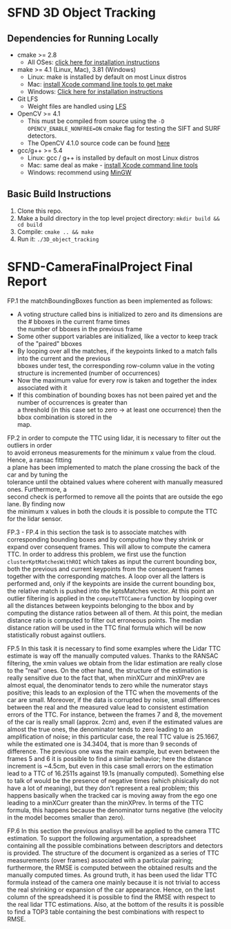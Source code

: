 # SFND 3D Object Tracking



## Dependencies for Running Locally
* cmake >= 2.8
  * All OSes: [click here for installation instructions](https://cmake.org/install/)
* make >= 4.1 (Linux, Mac), 3.81 (Windows)
  * Linux: make is installed by default on most Linux distros
  * Mac: [install Xcode command line tools to get make](https://developer.apple.com/xcode/features/)
  * Windows: [Click here for installation instructions](http://gnuwin32.sourceforge.net/packages/make.htm)
* Git LFS
  * Weight files are handled using [LFS](https://git-lfs.github.com/)
* OpenCV >= 4.1
  * This must be compiled from source using the `-D OPENCV_ENABLE_NONFREE=ON` cmake flag for testing the SIFT and SURF detectors.
  * The OpenCV 4.1.0 source code can be found [here](https://github.com/opencv/opencv/tree/4.1.0)
* gcc/g++ >= 5.4
  * Linux: gcc / g++ is installed by default on most Linux distros
  * Mac: same deal as make - [install Xcode command line tools](https://developer.apple.com/xcode/features/)
  * Windows: recommend using [MinGW](http://www.mingw.org/)

## Basic Build Instructions

1. Clone this repo.
2. Make a build directory in the top level project directory: `mkdir build && cd build`
3. Compile: `cmake .. && make`
4. Run it: `./3D_object_tracking`

# SFND-CameraFinalProject Final Report

FP.1 the matchBoundingBoxes function as been implemented as follows:  
- A voting structure called bins is initialized to zero and its dimensions are the # bboxes in the current frame times  
  the number of bboxes in the previous frame
- Some other support variables are initialized, like a vector to keep track of the "paired" bboxes  
- By looping over all the matches, if the keypoints linked to a match falls into the current and the previous  
  bboxes under test, the corresponding row-column value in the voting structure is incremented (number of occurrences)
- Now the maximum value for every row is taken and together the index associated with it  
- If this combination of bounding boxes has not been paired yet and the number of occurrences is greater than  
  a threshold (in this case set to zero -> at least one occurrence) then the bbox combination is stored in the  
  map.  

FP.2 in order to compute the TTC using lidar, it is necessary to filter out the outliers in order  
  to avoid erroneus measurements for the minimum x value from the cloud. Hence, a ransac fitting  
  a plane has been implemented to match the plane crossing the back of the car and by tuning the  
  tolerance until the obtained values where coherent with manually measured ones. Furthermore, a  
  second check is performed to remove all the points that are outside the ego lane. By finding now  
  the minimum x values in both the clouds it is possible to compute the TTC for the lidar sensor.
  
FP.3 - FP.4 in this section the task is to associate matches with corresponding bounding boxes and by computing how they shrink or expand over consequent frames. This will allow to compute the camera TTC. In order to address this problem, we first use the function `clusterKptMatchesWithROI` which takes as input the current bounding box, both the previous and current keypoints from the consequent frames together with the corresponding matches. A loop over all the latters is performed and, only if the keypoints are inside the current bounding box, the relative match is pushed into the kptsMatches vector. At this point an outlier filtering is applied in the `computeTTCCamera` function by looping over all the distances between keypoints belonging to the bbox and by computing the distance ratios between all of them. At this point, the median distance ratio is computed to filter out erroneous points. The median distance ration will be used in the TTC final formula which will be now statistically robust against outliers.

FP.5 In this task it is necessary to find some examples where the Lidar TTC estimate is way off the manually computed values. Thanks to the RANSAC filtering, the xmin values we obtain from the lidar estimation are really close to the "real" ones. On the other hand, the structure of the estimation is really sensitive due to the fact that, when minXCurr and minXPrev are almost equal, the denominator tends to zero while the numerator stays positive; this leads to an explosion of the TTC when the movements of the car are small. Moreover, if the data is corrupted by noise, small differences between the real and the measured value lead to consistent estimation errors of the TTC. For instance, between the frames 7 and 8, the movement of the car is really small (approx. 2cm) and, even if the estimated values are almost the true ones, the denominator tends to zero leading to an amplification of noise; in this particular case, the real TTC value is 25.1667, while the estimated one is 34.3404, that is more than 9 seconds of difference. The previous one was the main example, but even between the frames 5 and 6 it is possible to find a similar behavior; here the distance increment is ~4.5cm, but even in this case small errors on the estimation lead to a TTC of 16.2511s against 19.1s (manually computed). Something else to talk of would be the presence of negative times (which phisically do not have a lot of meaning), but they don't represent a real problem; this happens basically when the tracked car is moving away from the ego one leading to a minXCurr greater than the minXPrev. In terms of the TTC formula, this happens because the denominator turns negative (the velocity in the model becomes smaller than zero).  

FP.6  In this section the previous analisys will be applied to the camera TTC estimation. To support the following argumentation, a spreadsheet containing all the possible combinations between descriptors and detectors is provided. The structure of the document is organized as a series of TTC measurements (over frames) associated with a particular pairing; furthermore, the RMSE is computed between the obtained results and the manually computed times. As ground truth, it has been used the lidar TTC formula instead of the camera one mainly because it is not trivial to access the real shrinking or expansion of the car appearance. Hence, on the last column of the spreadsheed it is possible to find the RMSE with respect to the real lidar TTC estimations. Also, at the bottom of the results it is possible to find a TOP3 table containing the best combinations with respect to RMSE. 
  
